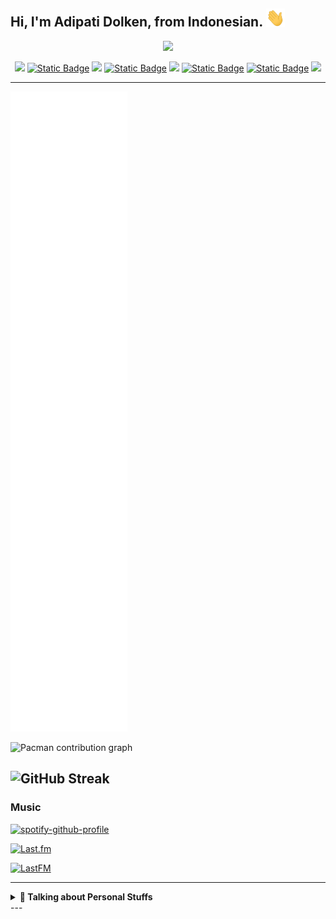 <!-- Your title -->
## Hi, I'm Adipati Dolken, from Indonesian. <img src="https://raw.githubusercontent.com/AnggaR96s/AnggaR96s/master/asset/Hi.gif" width="30px">

<p align="center">
  <img src="https://media.giphy.com/media/WOwiryOPA0G6jhKqB0/source.gif" width="30%"><br>
</p>
<p align="center">
<a href="https://www.linkedin.com/in/coudlerose"> <img src="https://img.shields.io/badge/-LinkedIn-blue?style=flat&logo=Linkedin&logoColor=white" /></a>
<a href="https://www.twitter.com/min69u"> <img alt="Static Badge" src="https://img.shields.io/badge/Twitter-%23000000?style=flat&logo=X&logoSize=auto" /></a>
<a href="https://www.threads.net/@coudlerose"> <img src="https://img.shields.io/badge/Threads-000000?style=flat&logo=threads&logoColor=white" /></a>
<a href="https://linktr.ee/min69u"> <img alt="Static Badge" src="https://img.shields.io/badge/Linktree-white?style=flat&logo=linktree&logoColor=%2343E55E&logoSize=auto" /></a>
<a href="https://www.instagram.com/coudlerose"> <img src="https://img.shields.io/badge/-Instagram-c13584?style=flat&labelColor=c13584&logo=instagram&logoColor=white" /></a>
<a href="https://facebook.com/coudlerose"> <img alt="Static Badge" src="https://img.shields.io/badge/Facebook-%230866FF?style=flat&logo=facebook&logoColor=%23FFFFFF&logoSize=auto" /></a>
<a href="mailto:adikurniaone@proton.me"> <img alt="Static Badge" src="https://img.shields.io/badge/Proton%20Mail-%236D4AFF?style=flat&logo=protonmail&logoColor=%23ffffff" /></a>
<a href="https://visitor-badge.laobi.icu/badge?page_id=min69u"> <img src="https://visitor-badge.laobi.icu/badge?page_id=min69u" /></a></p>

---
![Metrics](https://github.com/min69u/Metrics/blob/main/github-metrics.svg)

<picture>
  <source media="(prefers-color-scheme: dark)" srcset="https://raw.githubusercontent.com/min69u/min69u/output/pacman-contribution-graph-dark.svg">
  <source media="(prefers-color-scheme: light)" srcset="https://raw.githubusercontent.com/min69u/min69u/output/pacman-contribution-graph.svg">
  <img alt="Pacman contribution graph" src="https://raw.githubusercontent.com/min69u/min69u/output/pacman-contribution-graph.svg">
</picture>

![GitHub Streak](https://streak-stats.demolab.com?user=min69u&theme=radical&date_format=j%20M%5B%20Y%5D)
---
### Music
<!-- Spotify Stuff -->
[![spotify-github-profile](https://spotify-github-profile.kittinanx.com/api/view?uid=vu79g3i6d2et0gvlnt08v42uw&cover_image=true&theme=novatorem&show_offline=false&background_color=121212&interchange=true&bar_color_cover=true&bar_color=53b14f)](https://spotify-github-profile.kittinanx.com/api/view?uid=vu79g3i6d2et0gvlnt08v42uw&redirect=true)

[![Last.fm](https://img.shields.io/badge/coudleRose-profile?style=for-the-badge&logo=lastdotfm&logoColor=white&label=last.fm&labelColor=21262d&color=d51007)](https://www.last.fm/user/coudleRose)

<!-- LastFM Scrobbles -->
[![LastFM](https://angga-lastfm.vercel.app/api?user=coudlerose&count=3&width=480)](https://www.last.fm/user/coudleRose)

---
<details>
  <summary><b>📌 Talking about Personal Stuffs</b></summary>

  <!-- Any image aligned to the right. Beware the width -->
  <img width="55%" align="right" alt="Github" src="https://raw.githubusercontent.com/AnggaR96s/AnggaR96s/master/assets/git-header.svg" />

  - 🌱 I’m currently learning Android Development.
  - 🐾 I’m looking for help with Search Engine.
  - 🎙️ [Tongkrongan Audio Indonesia](https://www.facebook.com/groups/751231222188632/?ref=share&mibextid=NSMWBT)
  - 🛍️ [Warung Teknologi - Wartek](https://www.facebook.com/groups/741749746532947/?ref=share&mibextid=NSMWBT)
  - 📼 [Earbud Lover Indonesia](https://www.facebook.com/groups/EarbudLoverIndonesia/?ref=share&mibextid=NSMWBT)

</details>
---
